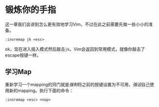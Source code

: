 
锻炼你的手指
=====================

这一章我们会讲到怎么更有效地学习Vim，不过在此之前需要先做一些小小的准备。

    :inoremap jk <esc>

ok，现在进入插入模式然后敲击`jk`。Vim会返回到常用模式，就像你敲击了escape按键一样。

学习Map
----------------

重新学习一个mapping的窍门就是*强制*将之前的按键设置为不可用，*强迫*自己使用新的mapping。执行下面的命令：

    :inoremap <esc> <nop>

